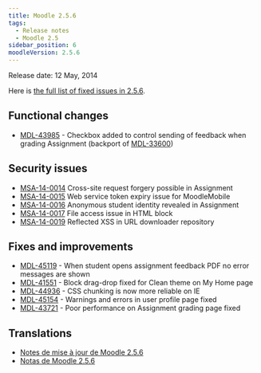 ```yaml
---
title: Moodle 2.5.6
tags:
  - Release notes
  - Moodle 2.5
sidebar_position: 6
moodleVersion: 2.5.6
---
```

Release date: 12 May, 2014

Here is [the full list of fixed issues in 2.5.6](https://tracker.moodle.org/secure/IssueNavigator!executeAdvanced.jspa?jqlQuery=project+%3D+mdl+AND+resolution+%3D+fixed+AND+fixVersion+in+%28%222.5.6%22%29+ORDER+BY+priority+DESC&runQuery=true&clear=true).

## Functional changes

- [MDL-43985](https://tracker.moodle.org/browse/MDL-43985) - Checkbox added to control sending of feedback when grading Assignment (backport of [MDL-33600](https://tracker.moodle.org/browse/MDL-33600))

## Security issues

- [MSA-14-0014](https://moodle.org/mod/forum/discuss.php?d=260361) Cross-site request forgery possible in Assignment
- [MSA-14-0015](https://moodle.org/mod/forum/discuss.php?d=260362) Web service token expiry issue for MoodleMobile
- [MSA-14-0016](https://moodle.org/mod/forum/discuss.php?d=260363) Anonymous student identity revealed in Assignment
- [MSA-14-0017](https://moodle.org/mod/forum/discuss.php?d=260364) File access issue in HTML block
- [MSA-14-0019](https://moodle.org/mod/forum/discuss.php?d=260366) Reflected XSS in URL downloader repository

## Fixes and improvements

- [MDL-45119](https://tracker.moodle.org/browse/MDL-45119) - When student opens assignment feedback PDF no error messages are shown
- [MDL-41551](https://tracker.moodle.org/browse/MDL-41551) - Block drag-drop fixed for Clean theme on My Home page
- [MDL-44936](https://tracker.moodle.org/browse/MDL-44936) - CSS chunking is now more reliable on IE
- [MDL-45154](https://tracker.moodle.org/browse/MDL-45154) - Warnings and errors in user profile page fixed
- [MDL-43721](https://tracker.moodle.org/browse/MDL-43721) - Poor performance on Assignment grading page fixed

## Translations

- [Notes de mise à jour de Moodle 2.5.6](https://docs.moodle.org/fr/Notes_de_mise_à_jour_de_Moodle_2.5.6)
- [Notas de Moodle 2.5.6](https://docs.moodle.org/es/Notas_de_Moodle_2.5.6)
